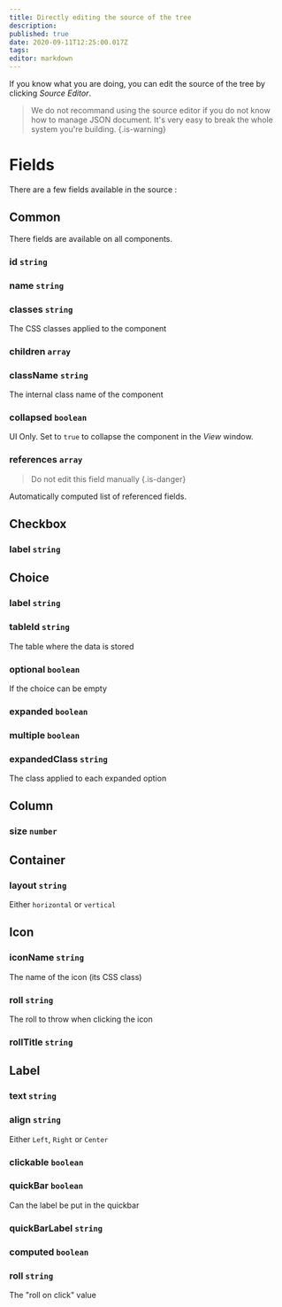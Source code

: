 ```yaml
---
title: Directly editing the source of the tree
description: 
published: true
date: 2020-09-11T12:25:00.017Z
tags: 
editor: markdown
---
```


If you know what you are doing, you can edit the source of the tree by clicking *Source Editor*.

> We do not recommand using the source editor if you do not know how to manage JSON document. It's very easy to break the whole system you're building.
{.is-warning}

# Fields

There are a few fields available in the source :

## Common
There fields are available on all components.

### id `string`
### name `string`
### classes `string`
The CSS classes applied to the component
### children `array`
### className `string`
The internal class name of the component
### collapsed `boolean`
UI Only. Set to `true` to collapse the component in the *View* window.
### references `array`
> Do not edit this field manually
{.is-danger}

Automatically computed list of referenced fields.

## Checkbox
### label `string`

## Choice
### label `string`
### tableId `string`
The table where the data is stored
### optional `boolean`
If the choice can be empty
### expanded `boolean`
### multiple `boolean`
### expandedClass `string`
The class applied to each expanded option

## Column
### size `number`

## Container
### layout `string`
Either `horizontal` or `vertical`

## Icon
### iconName `string`
The name of the icon (its CSS class)
### roll `string`
The roll to throw when clicking the icon
### rollTitle `string`

## Label
### text `string`
### align `string`
Either `Left`, `Right` or `Center`
### clickable `boolean`
### quickBar `boolean`
Can the label be put in the quickbar
### quickBarLabel `string`
### computed `boolean`
### roll `string`
The "roll on click" value

##